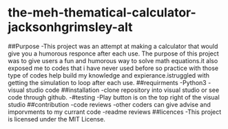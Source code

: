 # the-meh-thematical-calculator-jacksonhgrimsley-alt
##Purpose
  -This project was an attempt at making a calculator that would give you a humorous responce after each use. The purpose of this project was to give users a fun and humorous way to solve math equations.it also exposed me to codes that i have never used before so practice with those type of codes help build my knowledge and expierance.istruggled with getting the simulation to loop after each use.
##requirments
  -Python3
  -visual studio code
##installation
  -clone repository into visual studio or see code through github.
  -#testing
    -Play button is on the top right of the visual studio
##contribution
  -code reviews
    -other coders can give advise and imporvments to my currant code
  -readme reviews
##licences
  -This project is licensed under the MIT License.
